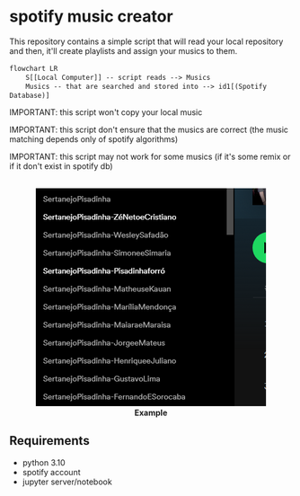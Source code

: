 # spotify music creator

This repository contains a simple script that will read your local repository
and then, it'll create playlists and assign your musics to them.

```mermaid
flowchart LR
    S[[Local Computer]] -- script reads --> Musics
    Musics -- that are searched and stored into --> id1[(Spotify Database)]
```

IMPORTANT: this script won't copy your local music

IMPORTANT: this script don't ensure that the musics are correct (the music matching depends only of
spotify algorithms)

IMPORTANT: this script may not work for some musics (if it's some remix or if it don't exist in
spotify db)

<p align="center">
    <br/>
    <img src="./docs/example.png"/>
    <br/>
    <b>Example</b>
</p>

## Requirements

- python 3.10
- spotify account
- jupyter server/notebook
